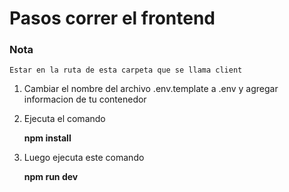# Pasos correr el frontend

### Nota 

    Estar en la ruta de esta carpeta que se llama client

1. Cambiar el nombre del archivo .env.template a .env y agregar informacion de tu contenedor

2. Ejecuta el comando

    **npm install**

3. Luego ejecuta este comando

    **npm run dev**

